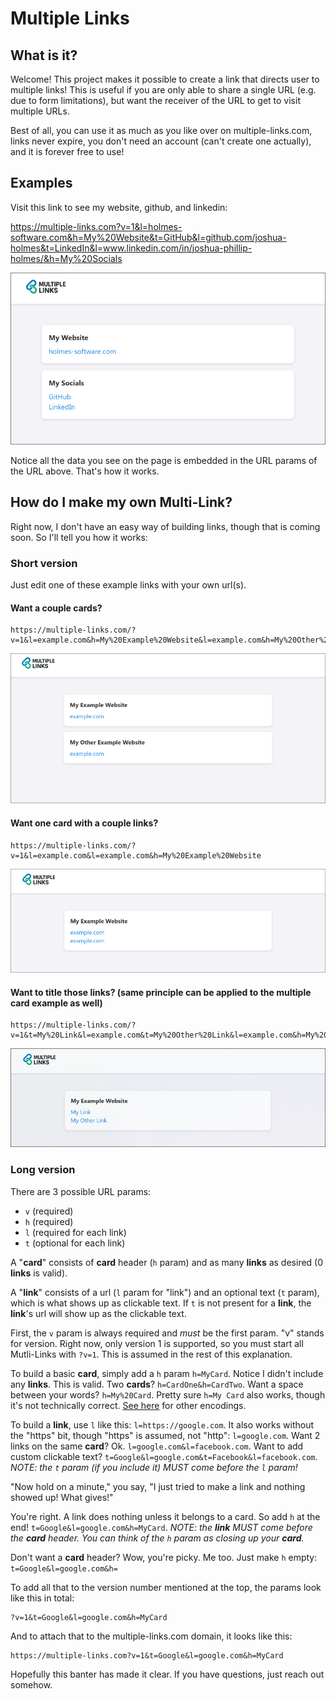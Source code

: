 # Multiple Links

## What is it?

Welcome! This project makes it possible to create a link that directs user to multiple links! This is useful if you are only able to share a single URL (e.g. due to form limitations), but want the receiver of the URL to get to visit multiple URLs.

Best of all, you can use it as much as you like over on multiple-links.com, links never expire, you don't need an account (can't create one actually), and it is forever free to use!

## Examples

Visit this link to see my website, github, and linkedin:

https://multiple-links.com?v=1&l=holmes-software.com&h=My%20Website&t=GitHub&l=github.com/joshua-holmes&t=LinkedIn&l=www.linkedin.com/in/joshua-phillip-holmes/&h=My%20Socials

<img src="./images/demo.png" />

Notice all the data you see on the page is embedded in the URL params of the URL above. That's how it works.

## How do I make my own Multi-Link?

Right now, I don't have an easy way of building links, though that is coming soon. So I'll tell you how it works:

### Short version

Just edit one of these example links with your own url(s).

#### Want a couple cards?

```
https://multiple-links.com/?v=1&l=example.com&h=My%20Example%20Website&l=example.com&h=My%20Other%20Example%20Website
```

<img src="./images/couple-cards.png" />


#### Want one card with a couple links?

```
https://multiple-links.com/?v=1&l=example.com&l=example.com&h=My%20Example%20Website
```

<img src="./images/couple-links.png" />

#### Want to title those links? (same principle can be applied to the multiple card example as well)

```
https://multiple-links.com/?v=1&t=My%20Link&l=example.com&t=My%20Other%20Link&l=example.com&h=My%20Example%20Website
```

<img src="./images/couple-named-links.png" />


### Long version

There are 3 possible URL params:
* `v` (required)
* `h` (required)
* `l` (required for each link)
* `t` (optional for each link)

A "__card__" consists of __card__ header (`h` param) and as many __links__ as desired (0 __links__ is valid).

A "__link__" consists of a url (`l` param for "link") and an optional text (`t` param), which is what shows up as clickable text. If `t` is not present for a __link__, the __link__'s url will show up as the clickable text.

First, the `v` param is always required and _must_ be the first param. "v" stands for version. Right now, only version 1 is supported, so you must start all Mutli-Links with `?v=1`. This is assumed in the rest of this explanation.

To build a basic __card__, simply add a `h` param `h=MyCard`. Notice I didn't include any __links__. This is valid. Two __cards__? `h=CardOne&h=CardTwo`. Want a space between your words? `h=My%20Card`. Pretty sure `h=My Card` also works, though it's not technically correct. [See here](https://www.w3schools.com/tags/ref_urlencode.ASP) for other encodings.

To build a __link__, use `l` like this: `l=https://google.com`. It also works without the "https" bit, though "https" is assumed, not "http": `l=google.com`. Want 2 links on the same __card__? Ok. `l=google.com&l=facebook.com`. Want to add custom clickable text? `t=Google&l=google.com&t=Facebook&l=facebook.com`. _NOTE: the `t` param (if you include it) MUST come before the `l` param!_

"Now hold on a minute," you say, "I just tried to make a link and nothing showed up! What gives!"

You're right. A link does nothing unless it belongs to a card. So add `h` at the end! `t=Google&l=google.com&h=MyCard`. _NOTE: the __link__ MUST come before the __card__ header. You can think of the `h` param as closing up your __card__._

Don't want a __card__ header? Wow, you're picky. Me too. Just make `h` empty: `t=Google&l=google.com&h=`

To add all that to the version number mentioned at the top, the params look like this in total:

```
?v=1&t=Google&l=google.com&h=MyCard
```

And to attach that to the multiple-links.com domain, it looks like this:

```
https://multiple-links.com?v=1&t=Google&l=google.com&h=MyCard
```

Hopefully this banter has made it clear. If you have questions, just reach out somehow.
